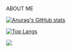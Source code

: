 ABOUT ME

[![Anurag's GitHub stats](https://github-readme-stats.vercel.app/api?username=nosnowowie93347)](https://github.com/anuraghazra/github-readme-stats)

[![Top Langs](https://github-readme-stats.vercel.app/api/top-langs/?username=nosnowowie93347&hide=batchfile,procfile&layout=compact&langs_count=10)](https://github.com/anuraghazra/github-readme-stats)

![](https://komarev.com/ghpvc/?username=nosnowowie93347)
